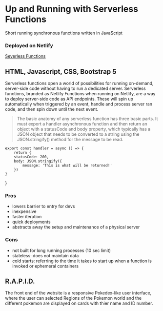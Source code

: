 
# Up and Running with Serverless Functions 

Short running synchronous functions written in JavaScript

### Deployed on Netlify

[Severless Functions](serverless-by-catalan.netlify.app)

## HTML, Javascript, CSS, Bootstrap 5

Serverless functions open a world of possibilities for running on-demand, server-side code without having to run a dedicated server.
Serverless functions, branded as Netlify Functions when running on Netlify, are a way to deploy server-side code as API endpoints. 
These will spin up automatically when triggered by an event, handle and process server ran code, and then spin down until the next event.

> The basic anatomy of any serverless function has three basic parts. It must export a handler asynchronous function and then return an object with a statusCode and body property, which typically has a JSON object that needs to be converted to a string using the JSON.stringify() method for the message to be read.

	export const handler = async () => {
		return {
		statusCode: 200,
		body: JSON.stringify({
			message: 'This is what will be returned!'
		})
	}
}

### Pros

- lowers barrier to entry for devs
- inexpensive
- faster iteration
- quick deployments
- abstracts away the setup and maintenance of a physical server

### Cons

- not built for long running processes (10 sec limit)
- stateless: does not maintain data
- cold starts: referring to the time it takes to start up when a function is invoked or ephemeral containers

## R.A.P.I.D.
The front end of the website is a responsive Pokedex-like user interface, where the user can selected Regions of the Pokemon world and the different pokemon are displayed on cards with thier name and ID number.
